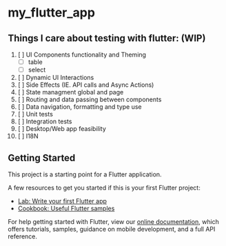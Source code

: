 # my_flutter_app

## Things I care about testing with flutter: (WIP)
1. [ ] UI Components functionality and Theming
    * [ ] table
    * [ ] select
2. [ ] Dynamic UI Interactions
3. [ ] Side Effects (IE. API calls and Async Actions)
4. [ ] State managment global and page
5. [ ] Routing and data passing between components
10. [ ] Data navigation, formatting and type use
6. [ ] Unit tests
7. [ ] Integration tests
8. [ ] Desktop/Web app feasibility
9. [ ] I18N



## Getting Started

This project is a starting point for a Flutter application.

A few resources to get you started if this is your first Flutter project:

- [Lab: Write your first Flutter app](https://flutter.dev/docs/get-started/codelab)
- [Cookbook: Useful Flutter samples](https://flutter.dev/docs/cookbook)

For help getting started with Flutter, view our 
[online documentation](https://flutter.dev/docs), which offers tutorials, 
samples, guidance on mobile development, and a full API reference.
